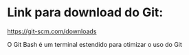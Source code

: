 # Link para download do Git: 
https://git-scm.com/downloads



O Git Bash é um terminal estendido para otimizar o uso do Git

